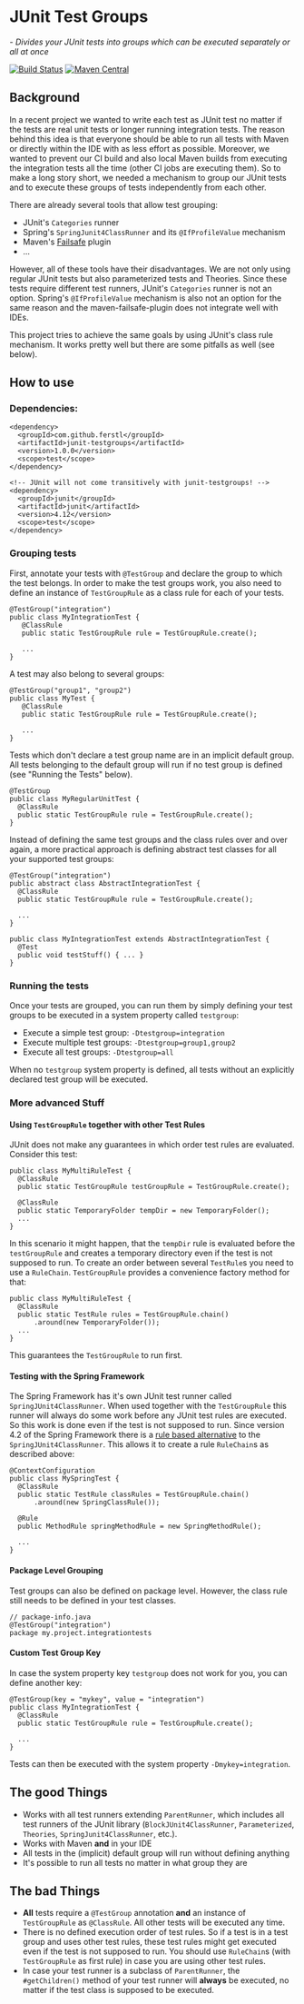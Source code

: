 # JUnit Test Groups
*- Divides your JUnit tests into groups which can be executed separately or all at once*

[![Build Status](https://travis-ci.org/ferstl/junit-testgroups.svg?branch=master)](https://travis-ci.org/ferstl/junit-testgroups) [![Maven Central](https://maven-badges.herokuapp.com/maven-central/com.github.ferstl/junit-testgroups/badge.svg)](https://maven-badges.herokuapp.com/maven-central/com.github.ferstl/junit-testgroups)

## Background
In a recent project we wanted to write each test as JUnit test no matter if the tests are real unit tests or longer running integration tests. The reason behind this idea is that everyone should be able to run all tests with Maven or directly within the IDE with as less effort as possible. Moreover, we wanted to prevent our CI build and also local Maven builds from executing the integration tests all the time (other CI jobs are executing them). So to make a long story short, we needed a mechanism to group our JUnit tests and to execute these groups of tests independently from each other.

There are already several tools that allow test grouping:
- JUnit's `Categories` runner
- Spring's `SpringJunit4ClassRunner` and its `@IfProfileValue` mechanism
- Maven's [Failsafe](http://maven.apache.org/surefire/maven-failsafe-plugin/) plugin
- ...

However, all of these tools have their disadvantages. We are not only using regular JUnit tests but also parameterized tests and Theories. Since these tests require different test runners, JUnit's `Categories` runner is not an option. Spring's `@IfProfileValue` mechanism is also not an option for the same reason and the maven-failsafe-plugin does not integrate well with IDEs. 

This project tries to achieve the same goals by using JUnit's class rule mechanism. It works pretty well but there are some pitfalls as well (see below).


## How to use

### Dependencies:

    <dependency>
      <groupId>com.github.ferstl</groupId>
      <artifactId>junit-testgroups</artifactId>
      <version>1.0.0</version>
      <scope>test</scope>
    </dependency>
    
    <!-- JUnit will not come transitively with junit-testgroups! -->
    <dependency>
      <groupId>junit</groupId>
      <artifactId>junit</artifactId>
      <version>4.12</version>
      <scope>test</scope>
    </dependency>


### Grouping tests

First, annotate your tests with `@TestGroup` and declare the group to which the test belongs. In order to make the test groups work, you also need to define an instance of `TestGroupRule` as a class rule for each of your tests.

    @TestGroup("integration")
    public class MyIntegrationTest {
       @ClassRule
       public static TestGroupRule rule = TestGroupRule.create();
       
       ...
    }

A test may also belong to several groups:

    @TestGroup("group1", "group2")
    public class MyTest {
       @ClassRule
       public static TestGroupRule rule = TestGroupRule.create();
       
       ...
    }
    
Tests which don't declare a test group name are in an implicit default group. All tests belonging to the default group will run if no test group is defined (see "Running the Tests" below).
    
    @TestGroup
    public class MyRegularUnitTest {
      @ClassRule
      public static TestGroupRule rule = TestGroupRule.create();
    }

Instead of defining the same test groups and the class rules over and over again, a more practical approach is defining abstract test classes for all your supported test groups:

    @TestGroup("integration")
    public abstract class AbstractIntegrationTest {
      @ClassRule
      public static TestGroupRule rule = TestGroupRule.create();
      
      ...
    }
    
    public class MyIntegrationTest extends AbstractIntegrationTest {
      @Test
      public void testStuff() { ... }
    }


### Running the tests
Once your tests are grouped, you can run them by simply defining your test groups to be executed in a system property called `testgroup`:
- Execute a simple test group: `-Dtestgroup=integration`
- Execute multiple test groups: `-Dtestgroup=group1,group2`
- Execute all test groups: `-Dtestgroup=all`

When no `testgroup` system property is defined, all tests without an explicitly declared test group will be executed.
    

### More advanced Stuff
#### Using `TestGroupRule` together with other Test Rules
JUnit does not make any guarantees in which order test rules are evaluated. Consider this test:

    public class MyMultiRuleTest {
      @ClassRule
      public static TestGroupRule testGroupRule = TestGroupRule.create();
      
      @ClassRule
      public static TemporaryFolder tempDir = new TemporaryFolder();
      ...
    }

In this scenario it might happen, that the `tempDir` rule is evaluated before the `testGroupRule` and creates a temporary directory even if the test is not supposed to run.
To create an order between several `TestRule`s you need to use a `RuleChain`. `TestGroupRule` provides a convenience factory method for that:

    public class MyMultiRuleTest {
      @ClassRule
      public static TestRule rules = TestGroupRule.chain()
          .around(new TemporaryFolder());
      ...
    }

This guarantees the `TestGroupRule` to run first.

#### Testing with the Spring Framework
The Spring Framework has it's own JUnit test runner called `SpringJUnit4ClassRunner`. When used together with the `TestGroupRule` this runner will always do some work before any JUnit test rules are executed. So this work is done even if the test is not supposed to run.
Since version 4.2 of the Spring Framework there is a [rule based alternative](http://docs.spring.io/spring/docs/current/spring-framework-reference/html/integration-testing.html#testcontext-junit4-rules) to the `SpringJUnit4ClassRunner`. This allows it to create a rule `RuleChain`s as described above:

    @ContextConfiguration
    public class MySpringTest {
      @ClassRule
      public static TestRule classRules = TestGroupRule.chain()
          .around(new SpringClassRule());
      
      @Rule
      public MethodRule springMethodRule = new SpringMethodRule();
      
      ...
    }

#### Package Level Grouping
Test groups can also be defined on package level. However, the class rule still needs to be defined in your test classes.

    // package-info.java
    @TestGroup("integration")
    package my.project.integrationtests

#### Custom Test Group Key
In case the system property key `testgroup` does not work for you, you can define another key:

    @TestGroup(key = "mykey", value = "integration")
    public class MyIntegrationTest {
      @ClassRule
      public static TestGroupRule rule = TestGroupRule.create();
      
      ...
    }
    
Tests can then be executed with the system property `-Dmykey=integration`.

## The good Things
- Works with all test runners extending `ParentRunner`, which includes all test runners of the JUnit library (`BlockJUnit4ClassRunner`, `Parameterized`, `Theories`, `SpringJunit4ClassRunner`, etc.).
- Works with Maven **and** in your IDE
- All tests in the (implicit) default group will run without defining anything
- It's possible to run all tests no matter in what group they are

## The bad Things
- **All** tests require a `@TestGroup` annotation **and** an instance of `TestGroupRule` as `@ClassRule`. All other tests will be executed any time.
- There is no defined execution order of test rules. So if a test is in a test group and uses other test rules, these test rules might get executed even if the test is not supposed to run. You should use `RuleChain`s (with `TestGroupRule` as first rule) in case you are using other test rules.
- In case your test runner is a subclass of `ParentRunner`, the `#getChildren()` method of your test runner will **always** be executed, no matter if the test class is supposed to be executed.
